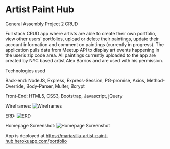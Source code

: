 # Artist Paint Hub
 
General Assembly Project 2 CRUD

Full stack CRUD app  where artists are able to create their own portfolio, view other users’ portfolios, upload or delete their paintings, update their account information and comment on paintings (currently in progress). The application pulls data from Meetup API to display art events happening in the user’s zip code area.
All paintings currently uploaded to the app are created by NYC based artist Alex Barrios and are used with his permission.

Technologies used

Back-end:
NodeJS,
Express,
Express-Session,
PG-promise,
Axios,
Method-Override,
Body-Parser,
Multer,
Bcrypt

Front-End:
HTML5,
CSS3,
Bootstrap,
Javascript,
jQuery

Wireframes:
![Wireframes](http://i.imgur.com/FtfzE2h.jpg)

ERD:
![ERD](http://i.imgur.com/7XjGa2f.png)

Homepage Screenshot:
![Homepage Screenshot](http://i.imgur.com/f4NptVw.png)

App is deployed at https://mariasilla-artist-paint-hub.herokuapp.com/portfolio
